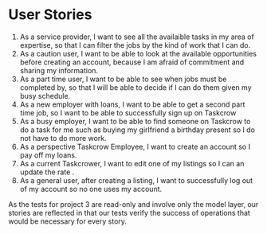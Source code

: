# User Stories

1. As a service provider, I want to see all the availaible tasks in my area of expertise, so that I can filter the jobs by the kind of work that I can do. 
2. As a caution user, I want to be able to look at the available opportunities before creating an account, because I am afraid of commitment and sharing my information.
3. As a part time user, I want to be able to see when jobs must be completed by, so that I will be able to decide if I can do them given my busy schedule. 
4. As a new employer with loans, I want to be able to get a second part time job, so I want to be able to successfully sign up on Taskcrow 
6. As a busy employer, I want to be able to find someone on Taskcrow to do a task for me such as buying my girlfriend a birthday present so I do not have to do more work.  
7. As a perspective Taskcrow Employee, I want to create an account so I pay off my loans. 
8. As a current Taskcrower, I want to edit one of my listings so I can an update the rate . 
9. As a general user, after creating a listing, I want to successfully log out of my account so no one uses my account. 

As the tests for project 3 are read-only and involve only the model layer, our stories are reflected in that our tests verify the success of operations that would be necessary for every story. 
